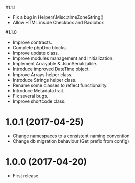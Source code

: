 #1.1.1
* Fix a bug in Helpers\Misc::timeZoneString()
* Allow HTML inside Checkbox and Radiobox

#1.1.0
* Improve contracts.
* Complete phpDoc blocks.
* Improve update class.
* Improve modules management and initialization.
* Implement Arrayable & JsonSerializable.
* Introduce improved DateTime object.
* Improve Arrays helper class.
* Introduce Strings helper class.
* Rename some classes to reflect functionality.
* Introduce Metadata trait.
* Fix several bugs.
* Improve shortcode class.

# 1.0.1 (2017-04-25)
* Change namespaces to a consistent naming convention
* Change db migration behaviour (Get prefix from config)


# 1.0.0 (2017-04-20)
* First release.
